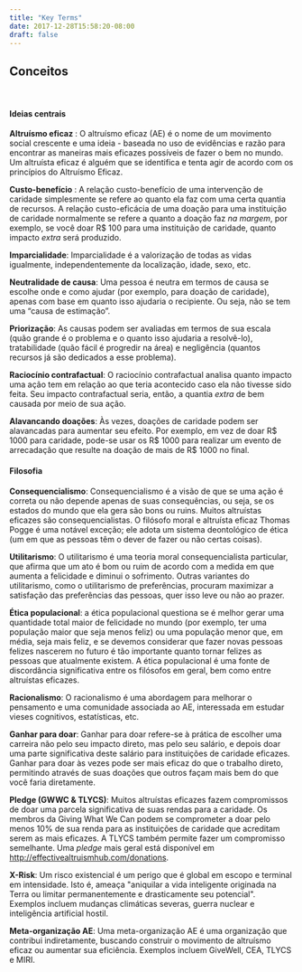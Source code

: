 ```yaml
---
title: "Key Terms"
date: 2017-12-28T15:58:20-08:00
draft: false
---
```


## Conceitos
<br>

#### Ideias centrais
**Altruísmo eficaz** : O altruísmo eficaz (AE) é o nome de um movimento social crescente e uma ideia - baseada no uso de evidências e razão para encontrar as maneiras mais eficazes possíveis de fazer o bem no mundo. Um altruísta eficaz é alguém que se identifica e tenta agir de acordo com os princípios do Altruísmo Eficaz.

**Custo-benefício** : A relação custo-benefício de uma intervenção de caridade simplesmente se refere ao quanto ela faz com uma certa quantia de recursos. A relação custo-eficácia de uma doação para uma instituição de caridade normalmente se refere a quanto a doação faz *na margem*, por exemplo, se você doar R$ 100 para uma instituição de caridade, quanto impacto *extra* será produzido.

**Imparcialidade**: Imparcialidade é a valorização de todas as vidas igualmente, independentemente da localização, idade, sexo, etc.

**Neutralidade de causa**: Uma pessoa é neutra em termos de causa se escolhe onde e como ajudar (por exemplo, para doação de caridade), apenas com base em quanto isso ajudaria o recipiente. Ou seja, não se tem uma “causa de estimação”.

**Priorização**: As causas podem ser avaliadas em termos de sua escala (quão grande é o problema e o quanto isso ajudaria a resolvê-lo), tratabilidade (quão fácil é progredir na área) e negligência (quantos recursos já são dedicados a esse problema). 


**Raciocínio contrafactual**: O raciocínio contrafactual analisa quanto impacto uma ação tem em relação ao que teria acontecido caso ela não tivesse sido feita. Seu impacto contrafactual seria, então, a quantia *extra* de bem causada por meio de sua ação.

**Alavancando doações**: Às vezes, doações de caridade podem ser alavancadas para aumentar seu efeito. Por exemplo, em vez de doar R$ 1000 para caridade, pode-se usar os R$ 1000 para realizar um evento de arrecadação que resulte na doação de mais de R$ 1000 no final.
<br>

#### Filosofia
**Consequencialismo**: Consequencialismo é a visão de que se uma ação é correta ou não depende apenas de suas consequências, ou seja, se os estados do mundo que ela gera são bons ou ruins. Muitos altruístas eficazes são consequencialistas. O filósofo moral e altruísta eficaz Thomas Pogge é uma notável exceção; ele adota um sistema deontológico de ética (um em que as pessoas têm o dever de fazer ou não certas coisas).

**Utilitarismo**: O utilitarismo é uma teoria moral consequencialista particular, que afirma que um ato é bom ou ruim de acordo com a medida em que aumenta a felicidade e diminui o sofrimento. Outras variantes do utilitarismo, como o utilitarismo de preferências, procuram maximizar a satisfação das preferências das pessoas, quer isso leve ou não ao prazer. 

**Ética populacional**: a ética populacional questiona se é melhor gerar uma quantidade total maior de felicidade no mundo (por exemplo, ter uma população maior que seja menos feliz) ou uma população menor que, em média, seja mais feliz, e se devemos considerar que fazer novas pessoas felizes nascerem no futuro é tão importante quanto tornar felizes as pessoas que atualmente existem.
A ética populacional é uma fonte de discordância significativa entre os filósofos em geral, bem como entre altruístas eficazes.

**Racionalismo**: O racionalismo é uma abordagem para melhorar o pensamento e uma comunidade associada ao AE, interessada em estudar vieses cognitivos, estatísticas, etc. 

**Ganhar para doar**: Ganhar para doar refere-se à prática de escolher uma carreira não pelo seu impacto direto, mas pelo seu salário, e depois doar uma parte significativa deste salário para instituições de caridade eficazes. Ganhar para doar às vezes pode ser mais eficaz do que o trabalho direto, permitindo através de suas doações que outros façam mais bem do que você faria diretamente.

**Pledge (GWWC & TLYCS)**: Muitos altruístas eficazes fazem compromissos de doar uma parcela significativa de suas rendas para a caridade. Os membros da Giving What We Can podem se comprometer a doar pelo menos 10% de sua renda para as instituições de caridade que acreditam serem as mais eficazes. A TLYCS também permite fazer um compromisso semelhante. Uma *pledge* mais geral está disponível em http://effectivealtruismhub.com/donations.

**X-Risk**: Um risco existencial é um perigo que é global em escopo e terminal em intensidade. Isto é, ameaça "aniquilar a vida inteligente originada na Terra ou limitar permanentemente e drasticamente seu potencial". Exemplos incluem mudanças climáticas severas, guerra nuclear e inteligência artificial hostil.

**Meta-organização AE**: Uma meta-organização AE é uma organização que contribui indiretamente, buscando construir o movimento de altruísmo eficaz ou aumentar sua eficiência. Exemplos incluem GiveWell, CEA, TLYCS e MIRI.
